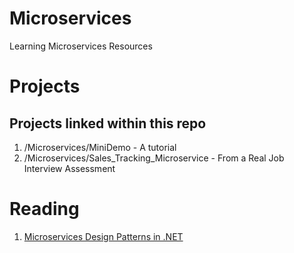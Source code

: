 # Microservices
Learning Microservices Resources 

# Projects 

## Projects linked within this repo
1. /Microservices/MiniDemo - A tutorial
2. /Microservices/Sales_Tracking_Microservice - From a Real Job Interview Assessment 


# Reading  

1. [Microservices Design Patterns in .NET](https://www.packtpub.com/product/microservices-design-patterns-in-net/9781804610305?utm_source=github&utm_medium=repository&utm_campaign=)